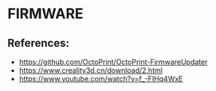 # FIRMWARE


## References:
* https://github.com/OctoPrint/OctoPrint-FirmwareUpdater
* https://www.creality3d.cn/download/2.html
* https://www.youtube.com/watch?v=f_-FIHq4WxE
